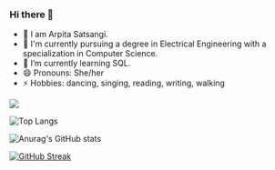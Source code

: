 ### Hi there 👋

- 👯 I am Arpita Satsangi.
- 📖 I'm currently pursuing a degree in Electrical Engineering with a specialization in Computer Science.
- 🌱 I’m currently learning SQL.
- 😄 Pronouns: She/her
- ⚡ Hobbies: dancing, singing, reading, writing, walking

 ![](https://komarev.com/ghpvc/?username=ArpitaSatsangi&color=green)

![Top Langs](https://github-readme-stats.vercel.app/api/top-langs/?username=ArpitaSatsangi&hide_progress=true)

![Anurag's GitHub stats](https://github-readme-stats.vercel.app/api?username=ArpitaSatsangi&show_icons=true&theme=dracula)


[![GitHub Streak](http://github-readme-streak-stats.herokuapp.com?user=ArpitaSatsangi&theme=dark)](https://git.io/streak-stats)

<!--


[![Top Langs](https://github-readme-stats.vercel.app/api/top-langs/?username=ArpitaSatsangi&layout=compact)](https://github.com/anuraghazra/github-readme-stats)


**ArpitaSatsangi/ArpitaSatsangi** is a ✨ _special_ ✨ repository because its `README.md` (this file) appears on your GitHub profile.

Here are some ideas to get you started:

- 🔭 I’m currently working on ...
- 🌱 I’m currently learning Machine learning and Data science
- 👯 I’m looking to collaborate on ...
- 🤔 I’m looking for help with ...
- 💬 Ask me about ...
- 📫 How to reach me: ...
- 😄 Pronouns: ...
- ⚡ Fun fact: ...
-->
